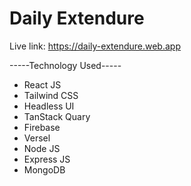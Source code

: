 # Daily Extendure

Live link: https://daily-extendure.web.app



-----Technology Used-----
- React JS
- Tailwind CSS
- Headless UI
- TanStack Quary
- Firebase
- Versel
- Node JS
- Express JS
- MongoDB